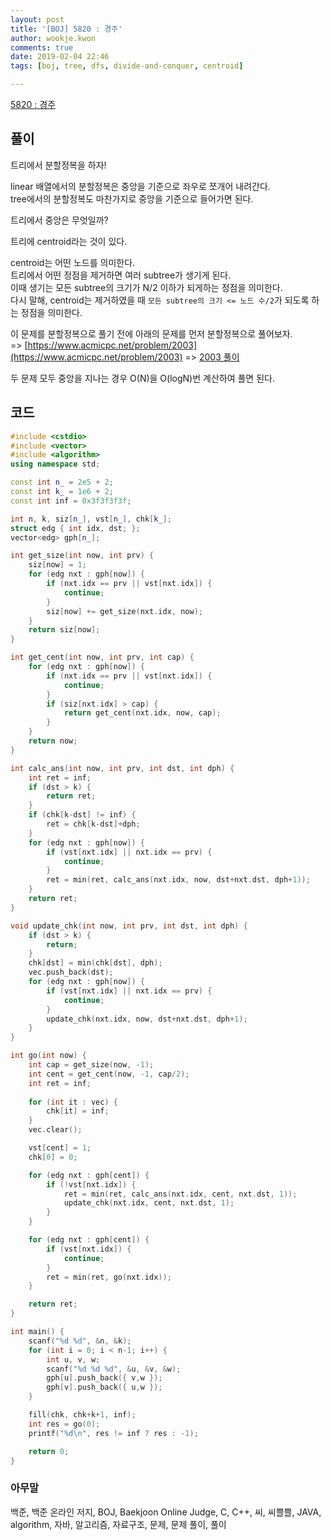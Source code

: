 ```yaml
---
layout: post
title: '[BOJ] 5820 : 경주'
author: wookje.kwon
comments: true
date: 2019-02-04 22:46
tags: [boj, tree, dfs, divide-and-conquer, centroid]

---
```


[5820 : 경주](https://www.acmicpc.net/problem/5820)  

## 풀이

트리에서 분할정복을 하자!  

linear 배열에서의 분할정복은 중앙을 기준으로 좌우로 쪼개어 내려간다.  
tree에서의 분할정복도 마찬가지로 중앙을 기준으로 들어가면 된다.  

트리에서 중앙은 무엇일까?

트리에 centroid라는 것이 있다.

centroid는 어떤 노드를 의미한다.  
트리에서 어떤 정점을 제거하면 여러 subtree가 생기게 된다.  
이때 생기는 모든 subtree의 크기가 N/2 이하가 되게하는 정점을 의미한다.  
다시 말해, centroid는 제거하였을 때 `모든 subtree의 크기 <= 노드 수/2`가 되도록 하는 정점을 의미한다.

이 문제를 분할정복으로 풀기 전에 아래의 문제를 먼저 분할정복으로 풀어보자.  
=> [https://www.acmicpc.net/problem/2003](https://www.acmicpc.net/problem/2003)
=> [2003 풀이](http://wookje.dance/2018/03/19/boj-2003-%EC%88%98%EB%93%A4%EC%9D%98-%ED%95%A9-2/)

두 문제 모두 중앙을 지나는 경우 O(N)을 O(logN)번 계산하여 풀면 된다.


## 코드

```cpp
#include <cstdio>
#include <vector>
#include <algorithm>
using namespace std;

const int n_ = 2e5 + 2;
const int k_ = 1e6 + 2;
const int inf = 0x3f3f3f3f;

int n, k, siz[n_], vst[n_], chk[k_];
struct edg { int idx, dst; };
vector<edg> gph[n_];

int get_size(int now, int prv) {
    siz[now] = 1;
    for (edg nxt : gph[now]) {
        if (nxt.idx == prv || vst[nxt.idx]) {
            continue;
        }
        siz[now] += get_size(nxt.idx, now);
    }
    return siz[now];
}

int get_cent(int now, int prv, int cap) {
    for (edg nxt : gph[now]) {
        if (nxt.idx == prv || vst[nxt.idx]) {
            continue;
        }
        if (siz[nxt.idx] > cap) {
            return get_cent(nxt.idx, now, cap);
        }
    }
    return now;
}

int calc_ans(int now, int prv, int dst, int dph) {
    int ret = inf;
    if (dst > k) {
        return ret;
    }
    if (chk[k-dst] != inf) {
        ret = chk[k-dst]+dph;
    }
    for (edg nxt : gph[now]) {
        if (vst[nxt.idx] || nxt.idx == prv) {
            continue;
        }
        ret = min(ret, calc_ans(nxt.idx, now, dst+nxt.dst, dph+1));
    }
    return ret;
}

void update_chk(int now, int prv, int dst, int dph) {
    if (dst > k) {
        return;
    }
    chk[dst] = min(chk[dst], dph);
    vec.push_back(dst);
    for (edg nxt : gph[now]) {
        if (vst[nxt.idx] || nxt.idx == prv) {
            continue;
        }
        update_chk(nxt.idx, now, dst+nxt.dst, dph+1);
    }
}

int go(int now) {
    int cap = get_size(now, -1);
    int cent = get_cent(now, -1, cap/2);
    int ret = inf;
    
    for (int it : vec) {
        chk[it] = inf;
    }
    vec.clear();

    vst[cent] = 1;
    chk[0] = 0;

    for (edg nxt : gph[cent]) {
        if (!vst[nxt.idx]) {
            ret = min(ret, calc_ans(nxt.idx, cent, nxt.dst, 1));
            update_chk(nxt.idx, cent, nxt.dst, 1);
        }
    }

    for (edg nxt : gph[cent]) {
        if (vst[nxt.idx]) {
            continue;
        }
        ret = min(ret, go(nxt.idx));
    }

    return ret;
}

int main() {
    scanf("%d %d", &n, &k);
    for (int i = 0; i < n-1; i++) {
        int u, v, w;
        scanf("%d %d %d", &u, &v, &w);
        gph[u].push_back({ v,w });
        gph[v].push_back({ u,w });
    }

    fill(chk, chk+k+1, inf);
    int res = go(0);
    printf("%d\n", res != inf ? res : -1);

    return 0;
}
```  

### 아무말  
백준, 백준 온라인 저지, BOJ, Baekjoon Online Judge, C, C++, 씨, 씨쁠쁠, JAVA, algorithm, 자바, 알고리즘, 자료구조, 문제, 문제 풀이, 풀이

